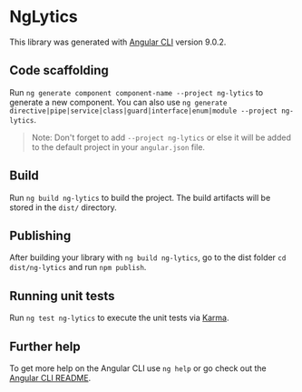 # NgLytics

This library was generated with [Angular CLI](https://github.com/angular/angular-cli) version 9.0.2.

## Code scaffolding

Run `ng generate component component-name --project ng-lytics` to generate a new component. You can also use `ng generate directive|pipe|service|class|guard|interface|enum|module --project ng-lytics`.
> Note: Don't forget to add `--project ng-lytics` or else it will be added to the default project in your `angular.json` file. 

## Build

Run `ng build ng-lytics` to build the project. The build artifacts will be stored in the `dist/` directory.

## Publishing

After building your library with `ng build ng-lytics`, go to the dist folder `cd dist/ng-lytics` and run `npm publish`.

## Running unit tests

Run `ng test ng-lytics` to execute the unit tests via [Karma](https://karma-runner.github.io).

## Further help

To get more help on the Angular CLI use `ng help` or go check out the [Angular CLI README](https://github.com/angular/angular-cli/blob/master/README.md).
